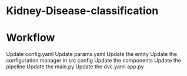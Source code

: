 # Kidney-Disease-classification
# Workflow
Update config.yaml
Update params.yaml
Update the entity
Update the configuration manager in src config
Update the components
Update the pipeline
Update the main.py
Update the dvc.yaml
app.py
